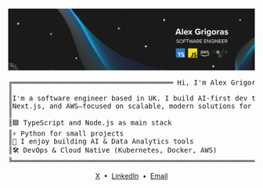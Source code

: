 ![Header](https://github.com/alexg-sh/alexg-sh/blob/main/swe.png?raw=true)

<pre style="font-family:'Geist Mono', Menlo, 'DejaVu Sans Mono', Consolas, 'Courier New', monospace">
╔═══════════════════════════════════════ Hi, I'm Alex Grigoras ══════════════════════════════════════╗
║                                                                                                    ║
║I'm a software engineer based in UK. I build AI-first dev tools and web apps using TypeScript       ║
║Next.js, and AWS—focused on scalable, modern solutions for developers and startups.                 ║
║																									 ║
║🟦 TypeScript and Node.js as main stack															 ║
║⚡ Python for small projects																		 ║
║🚀 I enjoy building AI & Data Analytics tools														 ║
║🛠️ DevOps & Cloud Native (Kubernetes, Docker, AWS)													 ║
╚════════════════════════════════════════════════════════════════════════════════════════════════════╝
</pre>
<p align="center">
  <a href="https://x.com/alexg_sh" target="_blank" rel="noopener noreferrer">X</a> &nbsp;•&nbsp;
  <a href="https://linkedin.com/in/alexgshh" target="_blank" rel="noopener noreferrer">LinkedIn</a> &nbsp;•&nbsp;
  <a href="mailto:me@alexg.sh">Email</a>
</p>
